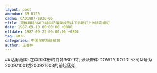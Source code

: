 ```yaml
---
layout: post
amendno: 39-0125
cadno: CAD1987-SD36-06
title: 更换肖特360飞机前起落架减震柱下部销钉上的锁定螺钉
date: 1987-09-10 00:00:00 +0800
effdate: 1987-09-22 00:00:00 +0800
tag: SD36
categories: 中国民航局适航司
author: 王春林
---
```


##适用范围:
在中国注册的肖特360飞机
涉及部件:DOWTY,ROTOL公司型号为200921001或200921003的前起落架


